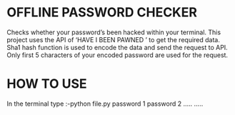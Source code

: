 # OFFLINE PASSWORD CHECKER

Checks whether your password’s been hacked within your terminal.
This project uses the API of ‘HAVE I BEEN PAWNED ’ to get the required data.  
Sha1 hash function is used to encode the data and send the request to API. 
Only first 5 characters of your encoded password are used for the request.

# HOW TO USE

In the terminal type :-python file.py password 1 password 2  …..  …..

